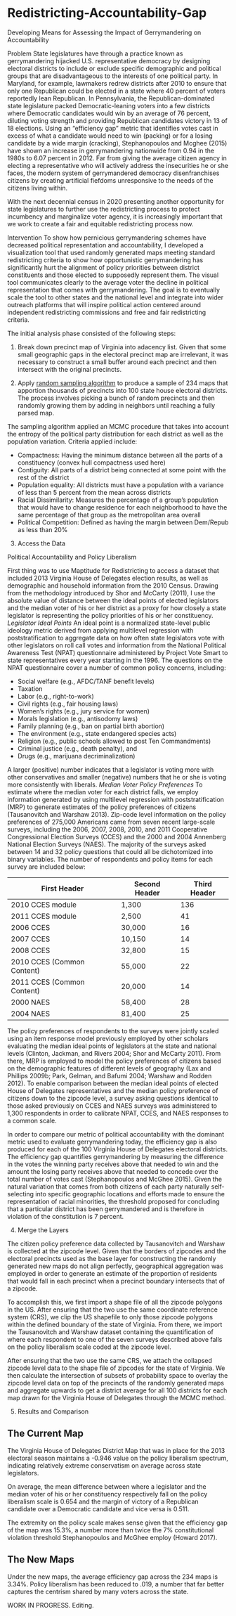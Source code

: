 # Redistricting-Accountability-Gap
Developing Means for Assessing the Impact of Gerrymandering on Accountability

Problem 
State legislatures have through a practice known as gerrymandering hijacked U.S. representative democracy by designing electoral districts to include or exclude specific demographic and political groups that are disadvantageous to the interests of one political party. In Maryland, for example, lawmakers redrew districts after 2010 to ensure that only one Republican could be elected in a state where 40 percent of voters reportedly lean Republican. In Pennsylvania, the Republican-dominated state legislature packed Democratic-leaning voters into a few districts where Democratic candidates would win by an average of 76 percent, diluting voting strength and providing Republican candidates victory in 13 of 18 elections. Using an “efficiency gap” metric that identifies votes cast in excess of what a candidate would need to win (packing) or for a losing candidate by a wide margin (cracking), Stephanopoulos and Mcghee (2015) have shown an increase in gerrymandering nationwide from 0.94 in the 1980s to 6.07 percent in 2012. Far from giving the average citizen agency in electing a representative who will actively address the insecurities he or she faces, the modern system of gerrymandered democracy disenfranchises citizens by creating artificial fiefdoms unresponsive to the needs of the citizens living within.

With the next decennial census in 2020 presenting another opportunity for state legislatures to further use the redistricting process to protect incumbency and marginalize voter agency, it is increasingly important that we work to create a fair and equitable redistricting process now. 

Intervention 
To show how pernicious gerrymandering schemes have decreased political representation and accountability, I developed a visualization tool that used randomly generated maps meeting standard redistricting criteria to show how opportunistic gerrymandering has significantly hurt the alignment of policy priorities between district constituents and those elected to supposedly represent them. The visual tool communicates clearly to the average voter the decline in political representation that comes with gerrymandering. The goal is to eventually scale the tool to other states and the national level and integrate into wider outreach platforms that will inspire political action centered around independent redistricting commissions and free and fair redistricting criteria. 

The initial analysis phase consisted of the following steps: 

1. Break down precinct map of Virginia into adacency list. Given that some small geographic gaps in the electoral precinct map are irrelevant, it was necessary to construct a small buffer around each precinct and then intersect with the original precincts. 

2. Apply [random sampling algorithm](https://github.com/mpancia/virginia_mapmaking/tree/9226694e01beaab97c24006b8e37bc1a6f2983b5) to produce a sample of 234 maps that apportion thousands of precincts into 100 state house electoral districts. The process involves picking a bunch of random precincts and then randomly growing them by adding in neighbors until reaching a fully parsed map. 

The sampling algorithm applied an MCMC procedure that takes into account the entropy of the political party distribution for each district as well as the population variation. Criteria applied include: 

 - Compactness: Having the minimum distance between all the parts of a constituency (convex hull compactness used here)
 - Contiguity: All parts of a district being connected at some point with the rest of the district
 - Population equality: All districts must have a population with a variance of less than 5 percent from the mean across districts
 - Racial Dissimilarity: Measures the percentage of a group’s population that would have to change residence for each neighborhood to have the same percentage of that group as the metropolitan area overall
 - Political Competition: Defined as having the margin between Dem/Repub as less than 20%

3. Access the Data

Political Accountability and Policy Liberalism

First thing was to use Maptitude for Redistricting to access a dataset that included 2013 Virginia House of Delegates election results, as well as demographic and household information from the 2010 Census. 
Drawing from the methodology introduced by Shor and McCarty (2011), I use the absolute value of distance between the ideal points of elected legislators and the median voter of his or her district as a proxy for how closely a state legislator is representing the policy priorities of his or her constituency. 
*Legislator Ideal Points*
An ideal point is a normalized state-level public ideology metric derived from applying multilevel regression with poststratification to aggregate data on how often state legislators vote with other legislators on roll call votes and information from the National Political Awareness Test (NPAT) questionnaire administered by Project Vote Smart to state representatives every year starting in the 1996. The questions on the NPAT questionnaire cover a number of common policy concerns, including:
* Social welfare (e.g., AFDC/TANF benefit levels)
* Taxation
* Labor (e.g., right-to-work)
* Civil rights (e.g., fair housing laws)
* Women’s rights (e.g., jury service for women)
* Morals legislation (e.g., antisodomy laws)
* Family planning (e.g., ban on partial birth abortion)
* The environment (e.g., state endangered species acts)
* Religion (e.g., public schools allowed to post Ten Commandments)
* Criminal justice (e.g., death penalty), and 
* Drugs (e.g., marijuana decriminalization)

A larger (positive) number indicates that a legislator is voting more with other conservatives and smaller (negative) numbers that he or she is voting more consistently with liberals. 
*Median Voter Policy Preferences*
To estimate where the median voter for each district falls, we employ information generated by using multilevel regression with poststratification (MRP) to generate estimates of the policy preferences of citizens (Tausanovitch and Warshaw 2013). Zip-code level information on the policy preferences of 275,000 Americans came from seven recent large-scale surveys, including the 2006, 2007, 2008, 2010, and 2011 Cooperative Congressional Election Surveys (CCES) and the 2000 and 2004 Annenberg National Election Surveys (NAES). The majority of the surveys asked between 14 and 32 policy questions that could all be dichotomized into binary variables. The number of respondents and policy items for each survey are included below: 

First Header  | Second Header| Third Header
------------- | ------------- | -------------
2010 CCES module | 1,300 | 136
2011 CCES module | 2,500 | 41
2006 CCES | 30,000 | 16
2007 CCES | 10,150 | 14
2008 CCES | 32,800 | 15
2010 CCES (Common Content) | 55,000 | 22
2011 CCES (Common Content) | 20,000 | 14
2000 NAES | 58,400 | 28
2004 NAES | 81,400 | 25

The policy preferences of respondents to the surveys were jointly scaled using an item response model previously employed by other scholars evaluating the median ideal points of legislators at the state and national levels (Clinton, Jackman, and Rivers 2004; Shor and McCarty 2011). From there, MRP is employed to model the policy preferences of citizens based on the demographic features of different levels of geography (Lax and Phillips 2009b; Park, Gelman, and Bafumi 2004; Warshaw and Rodden 2012). To enable comparison between the median ideal points of elected House of Delegates representatives and the median policy preference of citizens down to the zipcode level, a survey asking questions identical to those asked previously on CCES and NAES surveys was administered to 1,300 respondents in order to calibrate NPAT, CCES, and NAES responses to a common scale. 

In order to compare our metric of political accountability with the dominant metric used to evaluate gerrymandering today, the efficiency gap is also produced for each of the 100 Virginia House of Delegates electoral districts. The efficiency gap quantifies gerrymandering by measuring the difference in the votes the winning party receives above that needed to win and the amount the losing party receives above that needed to concede over the total number of votes cast (Stephanopoulos and McGhee 2015). Given the natural variation that comes from both citizens of each party naturally self-selecting into specific geographic locations and efforts made to ensure the representation of racial minorities, the threshold proposed for concluding that a particular district has been gerrymandered and is therefore in violation of the constitution is 7 percent.  

4. Merge the Layers

The citizen policy preference data collected by Tausanovitch and Warshaw is collected at the zipcode level. Given that the borders of zipcodes and the electoral precincts used as the base layer for constructing the randomly generated new maps do not align perfectly, geographical aggregation was employed in order to generate an estimate of the proportion of residents that would fall in each precinct when a precinct boundary intersects that of a zipcode. 

To accomplish this, we first import a shape file of all the zipcode polygons in the US. After ensuring that the two use the same coordinate reference system (CRS), we clip the US shapefile to only those zipcode polygons within the defined boundary of the state of Virginia. From there, we import the Tausanovitch and Warshaw dataset containing the quantification of where each respondent to one of the seven surveys described above falls on the policy liberalism scale coded at the zipcode level. 

After ensuring that the two use the same CRS, we attach the collapsed zipcode level data to the shape file of zipcodes for the state of Virginia. We then calculate the intersection of subsets of probability space to overlay the zipcode level data on top of the precincts of the randomly generated maps and aggregate upwards to get a district average for all 100 districts for each map drawn for the Virginia House of Delegates through the MCMC method. 

5. Results and Comparison
## The Current Map ##
The Virginia House of Delegates District Map that was in place for the 2013 electoral season maintains a -0.946 value on the policy liberalism spectrum, indicating relatively extreme conservatism on average across state legislators. 

On average, the mean difference between where a legislator and the median voter of his or her constituency respectively fall on the policy liberalism scale is 0.654 and the margin of victory of a Republican candidate over a Democratic candidate and vice versa is 0.511. 

The extremity on the policy scale makes sense given that the efficiency gap of the map was 15.3%, a number more than twice the 7% constitutional violation threshold Stephanopoulos and McGhee employ (Howard 2017). 

## The New Maps ##
Under the new maps, the average efficiency gap across the 234 maps is 3.34%. Policy liberalism has been reduced to .019, a number that far better captures the centrism shared by many voters across the state. 

WORK IN PROGRESS. Editing.



